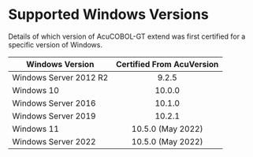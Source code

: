 # Supported Windows Versions

Details of which version of AcuCOBOL-GT extend was first certified for a specific version of Windows.  

| Windows Version        | Certified From AcuVersion |
|------------------------|:-------------------------:|
| Windows Server 2012 R2 | 9.2.5                     |
| Windows 10             | 10.0.0                    |
| Windows Server 2016    | 10.1.0                    |
| Windows Server 2019    | 10.2.1                    |
| Windows 11             | 10.5.0 (May 2022)         |
| Windows Server 2022    | 10.5.0 (May 2022)         |